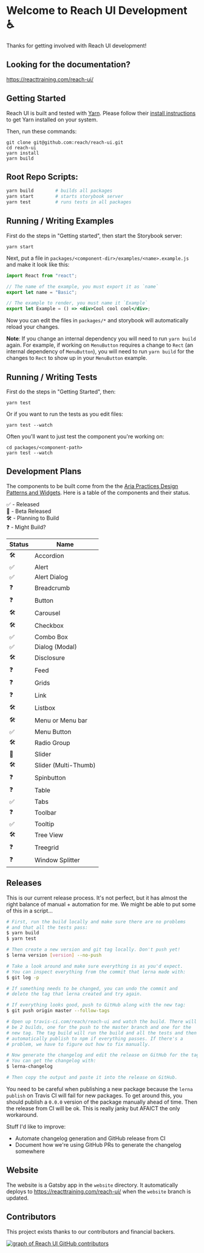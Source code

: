 # Welcome to Reach UI Development ♿️

Thanks for getting involved with Reach UI development!

## Looking for the documentation?

https://reacttraining.com/reach-ui/

## Getting Started

Reach UI is built and tested with [Yarn](https://yarnpkg.com). Please follow their [install instructions](https://yarnpkg.com/docs/install) to get Yarn installed on your system.

Then, run these commands:

```
git clone git@github.com:reach/reach-ui.git
cd reach-ui
yarn install
yarn build
```

## Root Repo Scripts:

```sh
yarn build        # builds all packages
yarn start        # starts storybook server
yarn test         # runs tests in all packages
```

## Running / Writing Examples

First do the steps in "Getting started", then start the Storybook server:

```
yarn start
```

Next, put a file in `packages/<component-dir>/examples/<name>.example.js` and make it look like this:

```jsx
import React from "react";

// The name of the example, you must export it as `name`
export let name = "Basic";

// The example to render, you must name it `Example`
export let Example = () => <div>Cool cool cool</div>;
```

Now you can edit the files in `packages/*` and storybook will automatically reload your changes.

**Note**: If you change an internal dependency you will need to run `yarn build` again. For example, if working on `MenuButton` requires a change to `Rect` (an internal dependency of `MenuButton`), you will need to run `yarn build` for the changes to `Rect` to show up in your `MenuButton` example.

## Running / Writing Tests

First do the steps in "Getting Started", then:

```
yarn test
```

Or if you want to run the tests as you edit files:

```
yarn test --watch
```

Often you'll want to just test the component you're working on:

```
cd packages/<component-path>
yarn test --watch
```

## Development Plans

The components to be built come from the the [Aria Practices Design Patterns and Widgets](https://www.w3.org/TR/wai-aria-practices-1.1). Here is a table of the components and their status.

✅ - Released<br/>
🧪 - Beta Released<br/>
🛠 - Planning to Build<br/>
❓ - Might Build?

| Status | Name                 |
| ------ | -------------------- |
| 🛠      | Accordion            |
| ✅     | Alert                |
| ✅     | Alert Dialog         |
| ❓     | Breadcrumb           |
| ❓     | Button               |
| 🛠      | Carousel             |
| 🛠      | Checkbox             |
| ✅     | Combo Box            |
| ✅     | Dialog (Modal)       |
| 🛠      | Disclosure           |
| ❓     | Feed                 |
| ❓     | Grids                |
| ❓     | Link                 |
| 🛠      | Listbox              |
| 🛠      | Menu or Menu bar     |
| ✅     | Menu Button          |
| 🛠      | Radio Group          |
| 🧪     | Slider               |
| 🛠      | Slider (Multi-Thumb) |
| ❓     | Spinbutton           |
| ❓     | Table                |
| ✅     | Tabs                 |
| ❓     | Toolbar              |
| ✅     | Tooltip              |
| 🛠      | Tree View            |
| ❓     | Treegrid             |
| ❓     | Window Splitter      |

## Releases

This is our current release process. It's not perfect, but it has almost the right balance of manual + automation for me. We might be able to put some of this in a script...

```sh
# First, run the build locally and make sure there are no problems
# and that all the tests pass:
$ yarn build
$ yarn test

# Then create a new version and git tag locally. Don't push yet!
$ lerna version [version] --no-push

# Take a look around and make sure everything is as you'd expect.
# You can inspect everything from the commit that lerna made with:
$ git log -p

# If something needs to be changed, you can undo the commit and
# delete the tag that lerna created and try again.

# If everything looks good, push to GitHub along with the new tag:
$ git push origin master --follow-tags

# Open up travis-ci.com/reach/reach-ui and watch the build. There will
# be 2 builds, one for the push to the master branch and one for the
# new tag. The tag build will run the build and all the tests and then
# automatically publish to npm if everything passes. If there's a
# problem, we have to figure out how to fix manually.

# Now generate the changelog and edit the release on GitHub for the tag.
# You can get the changelog with:
$ lerna-changelog

# Then copy the output and paste it into the release on GitHub.
```

You need to be careful when publishing a new package because the `lerna publish` on Travis CI will fail for new packages. To get around this, you should publish a `0.0.0` version of the package manually ahead of time. Then the release from CI will be ok. This is really janky but AFAICT the only workaround.

Stuff I'd like to improve:

- Automate changelog generation and GitHub release from CI
- Document how we're using GitHub PRs to generate the changelog somewhere

## Website

The website is a Gatsby app in the `website` directory. It automatically deploys to https://reacttraining.com/reach-ui/ when the `website` branch is updated.

## Contributors

This project exists thanks to our contributors and financial backers.

<a href="https://github.com/reach/reach-ui/graphs/contributors"><img alt="graph of Reach UI GitHub contributors" src="https://opencollective.com/reach-ui/contributors.svg?width=1260&button=false%22" /></a>
